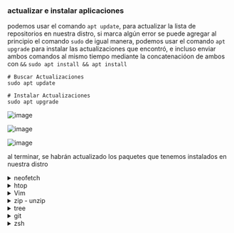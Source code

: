 ### actualizar  e instalar aplicaciones

podemos usar el comando `apt update`, para actualizar la lista de repositorios en nuestra distro, si marca algún error se puede agregar al principio el comando `sudo`
de igual manera, podemos usar el comando `apt upgrade` para instalar las actualizaciones que encontró, e incluso enviar ambos comandos al mismo tiempo mediante la concatenacióon de ambos con `&&`
`sudo apt install && apt install`

```
# Buscar Actualizaciones
sudo apt update

# Instalar Actualizaciones
sudo apt upgrade
```

![image](https://github.com/NoMeLlamoDante/Practicas/assets/28581163/adfdb983-434c-4aa6-92e7-37e35dea16ab)

![image](https://github.com/NoMeLlamoDante/Practicas/assets/28581163/6ffc8a8d-5eea-4f2e-aefc-c8c6c7b54e4b)

![image](https://github.com/NoMeLlamoDante/Practicas/assets/28581163/8f4ad56a-1965-4494-9919-0da88aab7321)

al terminar, se habrán actualizado los paquetes que tenemos instalados en nuestra distro

<details>
  <summary>
    neofetch
  </summary>
  esta aplicación nos permite obetner una información más detallada acerca de nuestra distribución, la podemos instalar usando el comando
  
  ```
sudo apt install neofetch
  ```

y si durante la instalación nos pregunta si queremos continuar, ingresamos que si `y`

![image](https://github.com/NoMeLlamoDante/Practicas/assets/28581163/6bb7b197-c41d-475a-9620-dd3c61264438)

dejamos que la instalación continue y al final lo podemos ejecutar con el comando 

```
neofetch
```

![image](https://github.com/NoMeLlamoDante/Practicas/assets/28581163/05fff312-750f-410e-8ff0-29da2e6dd055)

en la cual prodemos ver los datos de nuestra instalacion y algunos componentes de la maquina virtual
</details>

<details>
  <summary>
    htop
  </summary>
    htop es una herramienta que nos permite, de manera similar a `top`, ver el estado de nuestra distro, pero de una manera más visual
    para configurarla se usa el comando 
    
```
# Instalar

sudo apt install htop

# Ejecutar

htop
```
  ![image](https://github.com/NoMeLlamoDante/Practicas/assets/28581163/7a87c83f-e0fd-4aa2-be81-41fd5ad14edc)
  
  se puede usar `ctrl+c` así como `F10` para cerrarla

</details>

<details>
  <summary>
    Vim
  </summary>
  Vim es el editor de tetos por defecto que viene integrado con algunas distribuciones, en caso de que no venga integrado, se puede instalar mediante el administrador de paquetes con el comando
  
  ```
  sudo apt install vim
  ```

![image](https://github.com/NoMeLlamoDante/Practicas/assets/28581163/d614f9db-a93c-4a6d-b492-7159a7ee618a)

se puede configurar la interfaz y opciones de muchas maneras, para ello se debe abrir el archivo `.vimrc` el cual se encuentra en la raiz mediante el comando `vim .vimrc`
y entre algunas configuraciones podemos ver las siguientes opciones


```
" Características de la interfaz
set history=500 " Determina la cantidad de pasos hacia atrás que almacena vim Por defecto 20
syntax enable " Activa el resaltado de sintaxis
set number " Hace que aparezca el numero de línea
set cursorline " Resalta la linea del cursor
set wildmenu " Activa el menú de autocompletado

" Características de indentacion
set autoindent " Permite la indentación automática
set expandtab " Convierte los tabs en espacios de forma automática
set tabstop=4 " Configura la tabulación a 4 espacios
set shiftwidth=4

" Paleta de colores
colorscheme peachpuf
```
![image](https://github.com/NoMeLlamoDante/Practicas/assets/28581163/1e5956c8-a9c2-4516-85b9-a48dbe6ccc02)

para regresar a la ejecución de comandops, tenemos que usar el boton de `esc`

para salir de un archivo sin guardarlo, se usa el comando `:q` o `:qa!` mientras que para guardar y salir usamos `:x`

</details>

<details>
  <summary>
    zip - unzip
  </summary>
  estas utilidades son comunmente usadas por algunos otros instaladores de paquetes, por lo cual si no vienen instaladas por defecto es recomendable que los instales manualmente
  ![image](https://github.com/NoMeLlamoDante/Practicas/assets/28581163/95486bde-f0ad-4d01-99b4-f3fda85a5eac)
esto se hace con ambos paquetes mediante la siguiente linea 

  ```
  sudo apt install zip unzip
  ```

</details>

<details>
  <summary>
    tree
  </summary>
  tree es una forma que nos ayuda a ver de una manera distinta los documentos que tenemos en la dirección en la que nos encontramos de una manera más visual

  ```
sudo apt install tree
```

y nos permite ver todos los archivos que tenemos een la dirección donde nos encontremos

![image](https://github.com/NoMeLlamoDante/Practicas/assets/28581163/432e12a4-42f2-4ab3-9a01-7e6e2a54ae8f)


</details>

<details>
  <summary>
    git
  </summary>
  git es un sistema de manejo de versiones que viene instalado por defecto en la mayoría de las distros
  en caso coontrario, puede instalarse usando el administrador de paquetes

```
sudo apt install git
```
en este momento podemos crear el archivo `-gitconfig` en el directorio home, para guardar las configuraciones por defecto asociadas a git

```
[user]
name = <nombre usuario>
email = <correo electronico>

[credential]
helper= store

[core]
editor = vim
autocrlf = input

[init]
defaultBranch = mai
```
</details>


<details>
  <summary>
    zsh
  </summary>
  Zsh es un interprete de comandos que contiene muchas mejoras con respecto al interprete por defecto

  para instalarlo hay que ingresar el siguiente comando

```
sudo apt install zsh
```

junto con él se puede instalar oh my Zsh, para cambiar la interfaz de la termminal, para lo cual se requiere la instalación de curl

```
sudo apt install curl
```

y en la página de [oh-my-zsh](https://ohmyz.sh/#install), podemos encontrar la formma de instalación que está a continuación

```
sh -c "$(curl -fsSL https://raw.githubusercontent.com/ohmyzsh/ohmyzsh/master/tools/install.sh)"
```
cuando nos pregunte si queremos aceptar que zsh sea nuestra terminal por defecto, aceptamos usando `y`

![image](https://github.com/NoMeLlamoDante/Practicas/assets/28581163/03f71d13-9d96-4d9c-a00d-f8ce2194c67e)


instalamos algunos plugins de zsh como los siguientes

- [Zsh synta highlighting](https://github.com/zsh-users/zsh-syntax-highlighting/blob/master/INSTALL.md)

```
# to install
git clone https://github.com/zsh-users/zsh-syntax-highlighting.git
echo "source ${(q-)PWD}/zsh-syntax-highlighting/zsh-syntax-highlighting.zsh" >> ${ZDOTDIR:-$HOME}/.zshrc

# to enable
source ./zsh-syntax-highlighting/zsh-syntax-highlighting.zsh
```

- [Zsh autosuggestions](https://github.com/zsh-users/zsh-autosuggestions/blob/master/INSTALL.md)

```
git clone https://github.com/zsh-users/zsh-autosuggestions.git ~/.oh-my-zsh/custom/plugins/zsh-autosugg
estions
```

-[fzf tab](https://github.com/junegunn/fzf?tab=readme-ov-file#linux-packages)

```
git clone --depth 1 https://github.com/junegunn/fzf.git ~/.fzf
~/.fzf/install
```
marcamos `y` a las opciones para activarlo por defecto

para activar los plugins, tenemos que hacerlo desde el archivo de configuración, el cual se puede abrir ejecutando el comando siguiente y listándolos en la linea de plugins.
```
vim .zshrc
```
agregamos los plugins necesarios en la lista, el fzftab y el zsh-syntax-highlighting se agregan ejecutan por defecto con la instalación
![image](https://github.com/NoMeLlamoDante/Practicas/assets/28581163/6b26027d-fb85-488e-adbf-568674b16828)


</details>
